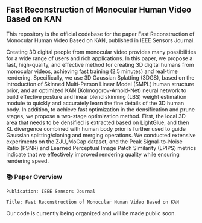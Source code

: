 ## Fast Reconstruction of Monocular Human Video Based on KAN
This repository is the official codebase for the paper Fast Reconstruction of Monocular Human Video Based on KAN, published in IEEE Sensors Journal. 

Creating 3D digital people from monocular video provides many possibilities for a wide range of users and rich applications. In this paper, we propose a fast, high-quality, and effective method for creating 3D digital humans from monocular videos, achieving fast training (2.5 minutes) and real-time rendering. Specifically, we use 3D Gaussian Splatting (3DGS), based on the introduction of Skinned Multi-Person Linear Model (SMPL) human structure prior, and an optimized KAN (Kolmogorov-Arnold-Net) neural network to build effective posture and linear blend skinning (LBS) weight estimation module to quickly and accurately learn the fine details of the 3D human body. In addition, to achieve fast optimization in the densification and prune stages, we propose a two-stage optimization method. First, the local 3D area that needs to be densified is extracted based on LightGlue, and then KL divergence combined with human body prior is further used to guide Gaussian splitting/cloning and merging operations. We conducted extensive experiments on the ZJU\_MoCap dataset, and the Peak Signal-to-Noise Ratio (PSNR) and Learned Perceptual Image Patch Similarity (LPIPS) metrics indicate that we effectively improved rendering quality while ensuring rendering speed.

### 📚 Paper Overview​

    Publication: IEEE Sensors Journal​

    Title: Fast Reconstruction of Monocular Human Video Based on KAN​

Our code is currently being organized and will be made public soon.
